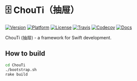 # 🗄 ChouTi（抽屉）
[![Version](https://img.shields.io/cocoapods/v/ChouTi.svg)](http://cocoapods.org/pods/ChouTi)
[![Platform](https://img.shields.io/cocoapods/p/ChouTi.svg)](http://cocoapods.org/pods/ChouTi)
[![License](https://img.shields.io/cocoapods/l/ChouTi.svg)](https://github.com/ChouTi-Lab/ChouTi/blob/master/LICENSE)
[![Travis](https://travis-ci.org/ChouTi-Lab/ChouTi.svg?branch=master)](https://travis-ci.org/ChouTi-Lab/ChouTi)
[![Codecov](https://codecov.io/gh/ChouTi-Lab/ChouTi/branch/master/graph/badge.svg)](https://codecov.io/gh/ChouTi-Lab/ChouTi)
[![Docs](https://img.shields.io/cocoapods/metrics/doc-percent/ChouTi.svg)](http://cocoapods.org/pods/ChouTi)

ChouTi (抽屉) - a framework for Swift development.

## How to build

```bash
cd ChouTi
./bootstrap.sh
rake build
```
